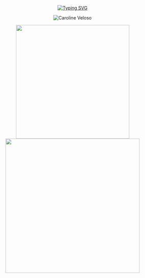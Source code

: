  <div align="center"> 
  
[![Typing SVG](https://readme-typing-svg.herokuapp.com?color=fd418e&center=true&multiline=true&width=900&size=40&lines=Hello+World+👻)](https://git.io/typing-svg)

![Caroline Veloso](https://github.com/code-carol/code-carol/assets/88780435/fc905b23-4469-448a-9aa0-37e6f6dfb084)


<!-- <a href="https://github-readme-stats.vercel.app/api?username=crlnvls&show_icons=true&count_private=true&theme=radical">
  <img align="center" src="https://github-readme-stats.vercel.app/api?username=code-carol&show_icons=true&count_private=true&theme=radical" width=410/>
</a> -->

  <a href="https://github-readme-stats.vercel.app/api/top-langs/?username=code-carol&layout=compact&theme=radical">
  <img align="center" src="https://github-readme-stats.vercel.app/api/top-langs/?username=code-carol&layout=compact&theme=radical" width=355/>
</a>
<a href="https://streak-stats.demolab.com?user=crlnvls&theme=radical">
  <img align="center" src="https://streak-stats.demolab.com/?user=code-carol&theme=radical" width=420/>
</a>
 </div>

 <!--  
 </br>

 <div align="center"> 
  
   <a href="https://www.instagram.com/code_carol/?igshid=YmMyMTA2M2Y%3D" target="_blank">
      <img src="https://img.shields.io/badge/Instagram-E4405F?style=for-the-badge&logo=instagram&logoColor=white">
   </a> 
   
   <a href="https://twitter.com/code_carol" target="_blank">
      <img src="https://img.shields.io/badge/Twitter-1DA1F2?style=for-the-badge&logo=twitter&logoColor=white">
   </a> 
   
   <a href="https://www.tiktok.com/@code_carol" target="_blank">
      <img src="https://img.shields.io/badge/TikTok-000000?style=for-the-badge&logo=tiktok&logoColor=white">
   </a> 
   
   <a href="https://www.youtube.com/@code_carol" target="_blank">
      <img src="https://img.shields.io/badge/YouTube-FF0000?style=for-the-badge&logo=youtube&logoColor=white">
   </a> 
   
   <a href="https://codecarol.hashnode.dev/" target="_blank">
      <img src="https://img.shields.io/badge/Hashnode-2962FF?style=for-the-badge&logo=hashnode&logoColor=white">
   </a> 
   
   <a href="https://ko-fi.com/code_carol/" target="_blank">
      <img src="https://img.shields.io/badge/Ko--fi-F16061?style=for-the-badge&logo=ko-fi&logoColor=white">
   </a>
   </div>
   
  

</br>



 <div align="center"> 
  <h2>SKILL SET</h2>
</div>

<div align="center"> 

![HTML5](https://img.shields.io/badge/HTML5-E34F26?style=for-the-badge&logo=html5&logoColor=white)
![CSS](https://img.shields.io/badge/CSS3-1572B6?style=for-the-badge&logo=css3&logoColor=white)
![JS](https://img.shields.io/badge/JavaScript-F7DF1E?style=for-the-badge&logo=javascript&logoColor=black)
![TS](https://img.shields.io/badge/TypeScript-007ACC?style=for-the-badge&logo=typescript&logoColor=white)
![React](https://img.shields.io/badge/React-20232A?style=for-the-badge&logo=react&logoColor=61DAFB)
![Redux](https://img.shields.io/badge/Redux-593D88?style=for-the-badge&logo=redux&logoColor=white)
![Jest](https://img.shields.io/badge/Jest-323330?style=for-the-badge&logo=Jest&logoColor=white)
![Nodejs](https://img.shields.io/badge/Node.js-43853D?style=for-the-badge&logo=node.js&logoColor=white)
![Express](https://img.shields.io/badge/Express.js-404D59?style=for-the-badge)
![Python](https://img.shields.io/badge/Python-3776AB?style=for-the-badge&logo=python&logoColor=white)
![Django](https://img.shields.io/badge/Django-092E20?style=for-the-badge&logo=django&logoColor=white)
![Flask](https://img.shields.io/badge/Flask-000000?style=for-the-badge&logo=flask&logoColor=white)
![PostgreSQL](https://img.shields.io/badge/PostgreSQL-316192?style=for-the-badge&logo=postgresql&logoColor=white)
![MongoDB](https://img.shields.io/badge/MongoDB-4EA94B?style=for-the-badge&logo=mongodb&logoColor=white)
![Docker](https://img.shields.io/badge/docker-%230db7ed.svg?style=for-the-badge&logo=docker&logoColor=white)
![Git](https://img.shields.io/badge/GIT-E44C30?style=for-the-badge&logo=git&logoColor=white)

</div>

</br>
</br>
  
 
 
[![Top Langs](https://github-readme-stats.vercel.app/api/top-langs/?username=crlnvls&layout=compact&theme=radical)](https://github.com/anuraghazra/github-readme-stats)

![Caroline's GitHub stats](https://github-readme-stats.vercel.app/api?username=crlnvls&show_icons=true&count_private=true&theme=radical)

[![GitHub Streak](https://streak-stats.demolab.com?user=crlnvls&theme=radical)](https://git.io/streak-stats) -->









